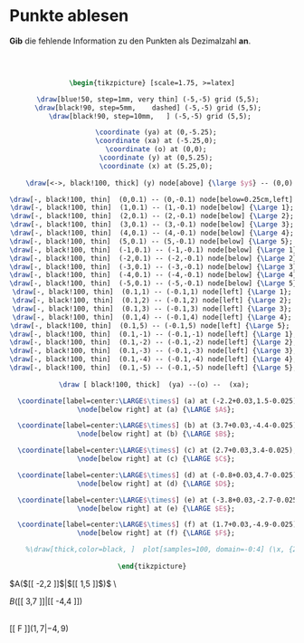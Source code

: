 <!--
version:  0.0.1

language: de

@style
input {
    text-align: center;
}

.flex-container {
    display: flex;
    flex-wrap: wrap;
    align-items: stretch;
    gap: 20px;
}

.flex-child {
    flex: 1;
    min-width: 350px;
    margin-right: 20px;
}

@media (max-width: 400px) {
    .flex-child {
        flex: 100%;
        margin-right: 0;
    }
}
@end

formula: \carry   \textcolor{red}{\scriptsize #1}
formula: \digit   \rlap{\carry{#1}}\phantom{#2}#2
formula: \permil  \text{‰}

import: https://raw.githubusercontent.com/LiaTemplates/Tikz-Jax/main/README.md

script: https://cdn.jsdelivr.net/gh/LiaTemplates/Tikz-Jax@main/dist/index.js


tags: Koordinatensystem, Stelle, Punkt, Dezimalzahlen, Negative Zahlen, leicht, normal, Angeben

comment: Stellen und Punkte aus dem Koordinatensystem auslesen mit negativen Dezimalzahlen.

author: Martin Lommatzsch

-->




# Punkte ablesen


**Gib** die fehlende Information zu den Punkten als Dezimalzahl **an**.

<br>

<center>

```latex  @tikz

\begin{tikzpicture} [scale=1.75, >=latex]

\draw[blue!50, step=1mm, very thin] (-5,-5) grid (5,5);  
\draw[black!90, step=5mm,    dashed] (-5,-5) grid (5,5);  
\draw[black!90, step=10mm,   ] (-5,-5) grid (5,5); 

  \coordinate (ya) at (0,-5.25);
  \coordinate (xa) at (-5.25,0);
  \coordinate (o) at (0,0);
  \coordinate (y) at (0,5.25);
  \coordinate (x) at (5.25,0);
  
    \draw[<->, black!100, thick] (y) node[above] {\large $y$} -- (0,0) --  (x) node[right]   {\large $x$};

\draw[-, black!100, thin]  (0,0.1) -- (0,-0.1) node[below=0.25cm,left] {\Large 0};
\draw[-, black!100, thin]  (1,0.1) -- (1,-0.1) node[below] {\Large 1};
\draw[-, black!100, thin]  (2,0.1) -- (2,-0.1) node[below] {\Large 2};
\draw[-, black!100, thin]  (3,0.1) -- (3,-0.1) node[below] {\Large 3};
\draw[-, black!100, thin]  (4,0.1) -- (4,-0.1) node[below] {\Large 4};
\draw[-, black!100, thin]  (5,0.1) -- (5,-0.1) node[below] {\Large 5}; 
\draw[-, black!100, thin]  (-1,0.1) -- (-1,-0.1) node[below] {\Large 1};
\draw[-, black!100, thin]  (-2,0.1) -- (-2,-0.1) node[below] {\Large 2};
\draw[-, black!100, thin]  (-3,0.1) -- (-3,-0.1) node[below] {\Large 3};
\draw[-, black!100, thin]  (-4,0.1) -- (-4,-0.1) node[below] {\Large 4};
\draw[-, black!100, thin]  (-5,0.1) -- (-5,-0.1) node[below] {\Large 5}; 
\draw[-, black!100, thin]  (0.1,1) -- (-0.1,1) node[left] {\Large 1};
\draw[-, black!100, thin]  (0.1,2) -- (-0.1,2) node[left] {\Large 2};
\draw[-, black!100, thin]  (0.1,3) -- (-0.1,3) node[left] {\Large 3};
\draw[-, black!100, thin]  (0.1,4) -- (-0.1,4) node[left] {\Large 4};
\draw[-, black!100, thin]  (0.1,5) -- (-0.1,5) node[left] {\Large 5}; 
\draw[-, black!100, thin]  (0.1,-1) -- (-0.1,-1) node[left] {\Large 1};
\draw[-, black!100, thin]  (0.1,-2) -- (-0.1,-2) node[left] {\Large 2};
\draw[-, black!100, thin]  (0.1,-3) -- (-0.1,-3) node[left] {\Large 3};
\draw[-, black!100, thin]  (0.1,-4) -- (-0.1,-4) node[left] {\Large 4};
\draw[-, black!100, thin]  (0.1,-5) -- (-0.1,-5) node[left] {\Large 5}; 
 
 \draw [ black!100, thick]  (ya) --(o) --  (xa);

  \coordinate[label=center:\LARGE$\times$] (a) at (-2.2+0.03,1.5-0.025);
  \node[below right] at (a) {\LARGE $A$};

  \coordinate[label=center:\LARGE$\times$] (b) at (3.7+0.03,-4.4-0.025);
  \node[below right] at (b) {\LARGE $B$};

  \coordinate[label=center:\LARGE$\times$] (c) at (2.7+0.03,3.4-0.025);
  \node[below right] at (c) {\LARGE $C$};

  \coordinate[label=center:\LARGE$\times$] (d) at (-0.8+0.03,4.7-0.025);
  \node[below right] at (d) {\LARGE $D$};

  \coordinate[label=center:\LARGE$\times$] (e) at (-3.8+0.03,-2.7-0.025);
  \node[below right] at (e) {\LARGE $E$};

  \coordinate[label=center:\LARGE$\times$] (f) at (1.7+0.03,-4.9-0.025);
  \node[below right] at (f) {\LARGE $F$};

	%\draw[thick,color=black, ]  plot[samples=100, domain=-0:4] (\x, {2*\x } ) node[right] {\large $f$};  
  
\end{tikzpicture}

```
</center>

<section class="flex-container">

<div class="flex-child">
 $A($[[  -2,2  ]]$|$[[  1,5  ]]$)$ \
<br>
</div>

<div class="flex-child">

 $B($[[  3,7  ]]$|$[[  -4,4  ]]$)$ \
<br>
</div>

<div class="flex-child">

 [[  F  ]]$( 1,7 | -4,9 )$ \
<br>

</div>

</section>

<br>
<br>
<br>
<br>
<br>